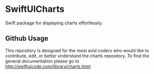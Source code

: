 # SwiftUICharts

Swift package for displaying charts effortlessly.

## Github Usage
This repository is designed for the most avid coders who would like to contribute, edit, or better understand the charts repository. To find the general documentation please go to <a href="http://swiftuicode.com/library/charts.html">http://swiftuicode.com/library/charts.html</a>.

